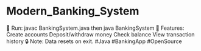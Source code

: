 # Modern_Banking_System
🚀 Run: javac BankingSystem.java then java BankingSystem 📌 Features:  Create accounts  Deposit/withdraw money  Check balance  View transaction history 🔒 Note: Data resets on exit.  #Java #BankingApp #OpenSource

